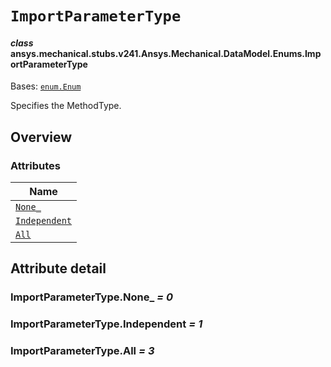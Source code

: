 <!-- vale off -->

<a id="importparametertype"></a>

# `ImportParameterType`

<a id="ansys.mechanical.stubs.v241.Ansys.Mechanical.DataModel.Enums.ImportParameterType"></a>

#### *class* ansys.mechanical.stubs.v241.Ansys.Mechanical.DataModel.Enums.ImportParameterType

Bases: [`enum.Enum`](https://docs.python.org/3/library/enum.html#enum.Enum)

Specifies the MethodType.

<!-- !! processed by numpydoc !! -->

<a id="overview"></a>

## Overview

### Attributes

| Name |
| --------------------------------------------------- |
| [`None_`](#ImportParameterType.None_) |
| [`Independent`](#ImportParameterType.Independent) |
| [`All`](#ImportParameterType.All) |

<a id="attribute-detail"></a>

## Attribute detail

<a id="ImportParameterType.None_"></a>

### ImportParameterType.None_ *= 0*

<a id="ImportParameterType.Independent"></a>

### ImportParameterType.Independent *= 1*

<a id="ImportParameterType.All"></a>

### ImportParameterType.All *= 3*

<!-- vale on -->
